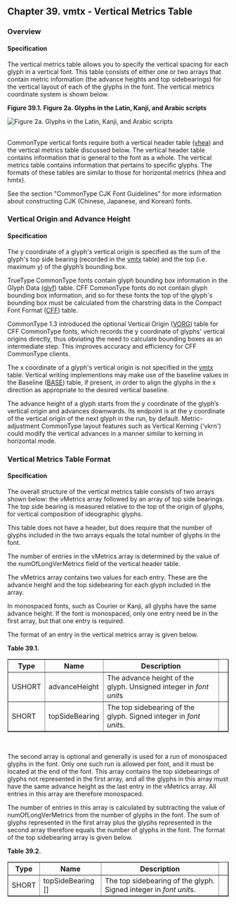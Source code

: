 <div xmlns="http://www.w3.org/1999/xhtml" class="chapter"><div class="titlepage"><div><div><h2 class="title"><a name="chapter.vmtx"></a>Chapter 39. vmtx - Vertical Metrics Table</h2></div></div></div><div role="fragment" class="section"><div class="titlepage"><div><div><h3 class="title"><a name="idm20669"></a>Overview</h3></div></div></div><div role="specification" class="section"><div class="titlepage"><div><div><h4 class="title"><a name="section.40.1.1"></a>Specification</h4></div></div></div><p>The vertical metrics table allows you to specify the
          vertical spacing for each glyph in a vertical font. This
          table consists of either one or two arrays that contain
          metric information (the advance heights and top
          sidebearings) for the vertical layout of each of the glyphs
          in the font. The vertical metrics coordinate system is shown
          below.</p><div class="figure"><a name="idm20674"></a><p class="title"><strong>Figure 39.1. Figure 2a. Glyphs in the Latin, Kanji, and Arabic
            scripts</strong></p><div class="figure-contents"><div class="mediaobject"><img src="src/images/../../img00287.gif" alt="Figure 2a. Glyphs in the Latin, Kanji, and Arabic scripts"/></div></div></div><br class="figure-break"/><p>CommonType vertical fonts require both a vertical
          header table (<a class="link" href="chapter.vhea.html" title="Chapter 38. vhea - Vertical Header Table">vhea</a>) and the vertical metrics table
          discussed below. The vertical header table contains
          information that is general to the font as a whole. The
          vertical metrics table contains information that pertains to
          specific glyphs. The formats of these tables are similar to
          those for horizontal metrics (hhea and hmtx).</p><p>See the section "CommonType CJK Font Guidelines" for more
          information about constructing CJK (Chinese, Japanese, and
          Korean) fonts.</p></div></div><div role="fragment" class="section"><div class="titlepage"><div><div><h3 class="title"><a name="idm20682"></a>Vertical Origin and Advance Height</h3></div></div></div><div role="specification" class="section"><div class="titlepage"><div><div><h4 class="title"><a name="section.40.2.1"></a>Specification</h4></div></div></div><p>The y coordinate of a glyph's vertical origin is
          specified as the sum of the glyph's top side bearing
          (recorded in the <a class="link" href="chapter.vmtx.html" title="Chapter 39. vmtx - Vertical Metrics Table">vmtx</a> table) and the top (i.e. maximum y)
          of the glyph’s bounding box.</p><p>TrueType CommonType fonts contain glyph bounding box
          information in the Glyph Data (<a class="link" href="chapter.glyf.html" title="Chapter 16. glyf - Glyf Data">glyf</a>)
          table. CFF CommonType fonts do not contain glyph bounding box
          information, and so for these fonts the top of the glyph's
          bounding box must be calculated from the charstring data in
          the Compact Font Format (<a class="link" href="chapter.CFF.html" title="Chapter 19. CFF - PostScript font program (Compact Font Format) table">CFF</a>) table.</p><p>CommonType 1.3 introduced the optional Vertical Origin
          (<a class="link" href="chapter.VORG.html" title="Chapter 40. VORG - Vertical Origin Table">VORG</a>) table for CFF CommonType fonts,
          which records the y coordinate of glyphs' vertical origins
          directly, thus obviating the need to calculate bounding
          boxes as an intermediate step. This improves accuracy and
          efficiency for CFF CommonType clients.</p><p>The x coordinate of a glyph's vertical origin is not
          specified in the <a class="link" href="chapter.vmtx.html" title="Chapter 39. vmtx - Vertical Metrics Table">vmtx</a> table. Vertical writing
          implementions may make use of the baseline values in the
          Baseline (<a class="link" href="chapter.BASE.html" title="Chapter 22. BASE - Baseline Table">BASE</a>) table, if present, in
          order to align the glyphs in the x direction as appropriate
          to the desired vertical baseline.</p><p>The advance height of a glyph starts from the y
          coordinate of the glyph’s vertical origin and advances
          downwards. Its endpoint is at the y coordinate of the
          vertical origin of the next glyph in the run, by default.
          Metric-adjustment CommonType layout features such as Vertical
          Kerning ('vkrn') could modify the vertical advances in a
          manner similar to kerning in horizontal mode.</p></div></div><div role="fragment" class="section"><div class="titlepage"><div><div><h3 class="title"><a name="idm20697"></a>Vertical Metrics Table Format</h3></div></div></div><div role="specification" class="section"><div class="titlepage"><div><div><h4 class="title"><a name="section.40.3.1"></a>Specification</h4></div></div></div><p>The overall structure of the vertical metrics table
          consists of two arrays shown below: the vMetrics array
          followed by an array of top side bearings. The top side
          bearing is measured relative to the top of the origin of
          glyphs, for vertical composition of ideographic
          glyphs.</p><p>This table does not have a header, but does require that
          the number of glyphs included in the two arrays equals the
          total number of glyphs in the font.</p><p>The number of entries in the vMetrics array is
          determined by the value of the numOfLongVerMetrics field of
          the vertical header table.</p><p>The vMetrics array contains two values for each entry.
          These are the advance height and the top sidebearing for
          each glyph included in the array.</p><p>In monospaced fonts, such as Courier or Kanji, all
          glyphs have the same advance height. If the font is
          monospaced, only one entry need be in the first array, but
          that one entry is required.</p><p>The format of an entry in the vertical metrics array is
          given below.</p><div class="table"><a name="idm20707"></a><p class="title"><strong>Table 39.1. </strong></p><div class="table-contents"><table class="table" border="1"><colgroup><col/><col/><col/><col/></colgroup><thead><tr><th>Type</th><th>Name</th><th>Description</th><td class="auto-generated"> </td></tr></thead><tbody><tr><td>USHORT</td><td>advanceHeight</td><td>The advance height of the glyph. Unsigned
              integer in <em class="glossterm">font unit</em>s </td><td class="auto-generated"> </td></tr><tr><td>SHORT</td><td>topSideBearing</td><td>The top sidebearing of the glyph. Signed
              integer in <em class="glossterm">font unit</em>s.</td><td class="auto-generated"> </td></tr></tbody></table></div></div><br class="table-break"/><p>The second array is optional and generally is used for a
          run of monospaced glyphs in the font. Only one such run is
          allowed per font, and it must be located at the end of the
          font. This array contains the top sidebearings of glyphs not
          represented in the first array, and all the glyphs in this
          array must have the same advance height as the last entry in
          the vMetrics array. All entries in this array are therefore
          monospaced.</p><p>The number of entries in this array is calculated by
          subtracting the value of numOfLongVerMetrics from the number
          of glyphs in the font. The sum of glyphs represented in the
          first array plus the glyphs represented in the second array
          therefore equals the number of glyphs in the font. The
          format of the top sidebearing array is given below.</p><div class="table"><a name="idm20727"></a><p class="title"><strong>Table 39.2. </strong></p><div class="table-contents"><table class="table" border="1"><colgroup><col/><col/><col/><col/></colgroup><thead><tr><th>Type</th><th>Name</th><th>Description</th><td class="auto-generated"> </td></tr></thead><tbody><tr><td>SHORT</td><td>topSideBearing []</td><td>The top sidebearing of the glyph. Signed
              integer in <em class="glossterm">font unit</em>s. </td><td class="auto-generated"> </td></tr></tbody></table></div></div><br class="table-break"/></div></div></div>